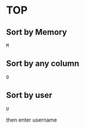 # TOP

## Sort by Memory

`M`

## Sort by any column

`O`

## Sort by user

`U`

then enter username
